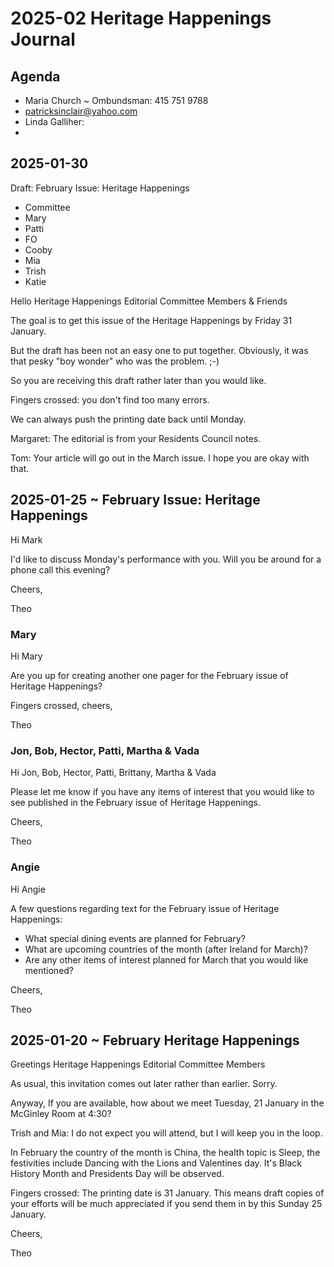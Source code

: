 # 2025-02 Heritage Happenings Journal

## Agenda

* Maria Church ~ Ombundsman: 415 751 9788
* patricksinclair@yahoo.com
* Linda Galliher:
*

## 2025-01-30

Draft: February Issue: Heritage Happenings

* Committee
* Mary
* Patti
* FO
* Cooby
* Mia
* Trish
* Katie

Hello Heritage Happenings Editorial Committee Members & Friends

The goal is to get this issue of the Heritage Happenings by Friday 31 January.

But the draft has been not an easy one to put together. Obviously, it was that pesky "boy wonder" who was the problem. ;-)

So you are receiving this draft rather later than you would like.

Fingers crossed: you don't find too many errors.

We can always push the printing date back until Monday.

Margaret: The editorial is from your Residents Council notes.

Tom: Your article will go out in the March issue. I hope you are okay with that.





## 2025-01-25 ~ February Issue: Heritage Happenings

Hi Mark

I'd like to discuss Monday's performance with you. Will you be around for a phone call this evening?

Cheers,

Theo

### Mary

Hi Mary

Are you up for creating another one pager for the February issue of Heritage Happenings?

Fingers crossed, cheers,

Theo



### Jon, Bob, Hector, Patti, Martha & Vada

Hi Jon, Bob, Hector, Patti, Brittany, Martha & Vada

Please let me know if you have any items of interest that you would like to see published in the February issue of Heritage Happenings.

Cheers,

Theo


### Angie

Hi Angie

A few questions regarding text for the February issue of Heritage Happenings:

* What special dining events are planned for February?
* What are upcoming countries of the month (after Ireland for March)?
* Are any other items of interest planned for March that you would like mentioned?

Cheers,

Theo



## 2025-01-20 ~ February Heritage Happenings

Greetings Heritage Happenings Editorial Committee Members

As usual, this invitation comes out later rather than earlier. Sorry.

Anyway, If you are available, how about we meet Tuesday, 21 January in the McGinley Room at 4:30?

Trish and Mia: I do not expect you will attend, but I will keep you in the loop.

In February the country of the month is China, the health topic is Sleep, the festivities include Dancing with the Lions and Valentines day. It's Black History Month and Presidents Day will be observed.

Fingers crossed: The printing date is 31 January. This means draft copies of your efforts will be much appreciated if you send them in by this Sunday 25 January.

Cheers,

Theo
